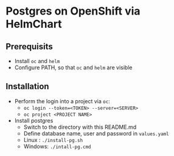 # Postgres on OpenShift via HelmChart

## Prerequisits

- Install `oc` and `helm`
- Configure PATH, so that `oc` and `helm` are visible

## Installation
- Perform the login into a project via `oc`:
    - `oc login --token=<TOKEN> --server=<SERVER>`
    - `oc project <PROJECT NAME>`
- Install postgres
    - Switch to the directory with this README.md
    - Define database name, user and password in `values.yaml`
    - Linux : `./install-pg.sh`
    - Windows: `./intall-pg.cmd`